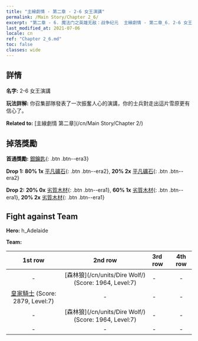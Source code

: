 ```yaml
---
title: "主線劇情 - 第二章 - 2-6 女王演講"
permalink: /Main Story/Chapter 2_6/
excerpt: "第二章 - 6. 魔法门之英雄无敌：战争纪元  主線劇情 - 第二章_6. 2-6 女王演講"
last_modified_at: 2021-07-06
locale: cn
ref: "Chapter 2_6.md"
toc: false
classes: wide
---
```


## 詳情

 **名字:** 2-6 女王演講

 **玩法詳解:** 你召集部隊發表了一次振奮人心的演講，你的士兵對走出這片雪原更有信心了。

 **Related to:** [主線劇情 第二章](/cn/Main Story/Chapter 2/)

## 掉落獎勵

 **首通獎勵:** [銀鑰匙](/cn/Items/con_693/){: .btn .btn--era3}

 **Drop 1:** **80% 1x** [平凡礦石](/cn/Items/mat_6/){: .btn .btn--era2}, **20% 2x** [平凡礦石](/cn/Items/mat_6/){: .btn .btn--era2}

 **Drop 2:** **20% 0x** [劣質木材](/cn/Items/mat_1/){: .btn .btn--era1}, **60% 1x** [劣質木材](/cn/Items/mat_1/){: .btn .btn--era1}, **20% 2x** [劣質木材](/cn/Items/mat_1/){: .btn .btn--era1}


## Fight against Team
 **Hero:** h_Adelaide

 **Team:**


  | 1st row | 2nd row | 3rd row | 4th row |
  |:----:|:----:|:----|:----:|
  | - | [森林狼](/cn/units/Dire Wolf/) (Score: 1964, Level:7)  | - | - |
  | [皇家騎士](/cn/units/Cavalier/) (Score: 2879, Level:7)  | - | - | - |
  | - | [森林狼](/cn/units/Dire Wolf/) (Score: 1964, Level:7)  | - | - |
  | - | - | - | - |


